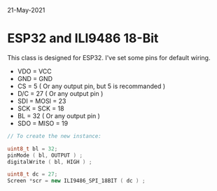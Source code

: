 21-May-2021

# ESP32 and ILI9486 18-Bit

This class is designed for ESP32.
I've set some pins for default wiring.

- VDO = VCC
- GND = GND
- CS = 5 ( Or any output pin, but 5 is recommanded )
- D/C = 27 ( Or any output pin )
- SDI = MOSI = 23
- SCK = SCK = 18
- BL = 32 ( Or any output pin )
- SDO = MISO = 19

```cpp
// To create the new instance:

uint8_t bl = 32;
pinMode ( bl, OUTPUT ) ;
digitalWrite ( bl, HIGH ) ;

uint8_t dc = 27;
Screen *scr = new ILI9486_SPI_18BIT ( dc ) ;
```
